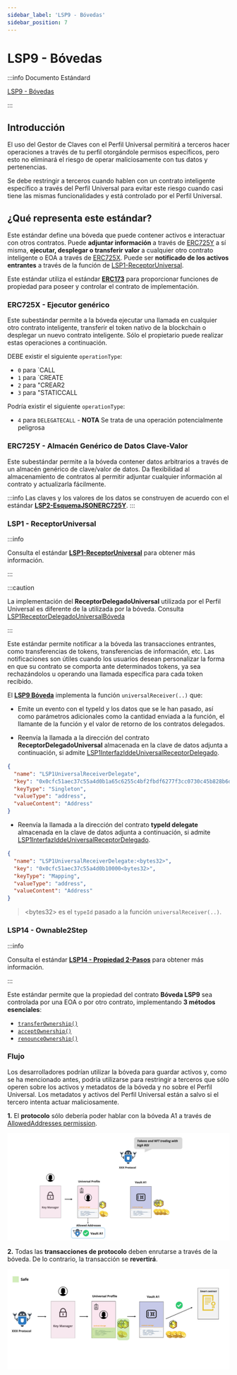 ```yaml
---
sidebar_label: 'LSP9 - Bóvedas'
sidebar_position: 7
---
```


# LSP9 - Bóvedas

:::info Documento Estándard

[LSP9 - Bóvedas](https://github.com/lukso-network/LIPs/blob/main/LSPs/LSP-9-Vault.md)

:::

## Introducción

El uso del Gestor de Claves con el Perfil Universal permitirá a terceros hacer operaciones a través de tu perfil otorgándole permisos específicos, pero esto no eliminará el riesgo de operar maliciosamente con tus datos y pertenencias.

Se debe restringir a terceros cuando hablen con un contrato inteligente específico a través del Perfil Universal para evitar este riesgo cuando casi tiene las mismas funcionalidades y está controlado por el Perfil Universal.

## ¿Qué representa este estándar?

Este estándar define una bóveda que puede contener activos e interactuar con otros contratos. Puede **adjuntar información** a través de [ERC725Y](https://github.com/ethereum/EIPs/blob/master/EIPS/eip-725.md#erc725y) a sí misma, **ejecutar, desplegar o transferir valor** a cualquier otro contrato inteligente o EOA a través de [ERC725X](https://github.com/ethereum/EIPs/blob/master/EIPS/eip-725.md#erc725x). Puede ser **notificado de los activos entrantes** a través de la función de [LSP1-ReceptorUniversal](https://github.com/lukso-network/LIPs/blob/master/LSPs/LSP-1-UniversalReceiver.md).

Este estándar utiliza el estándar **[ERC173](https://eips.ethereum.org/EIPS/eip-173)** para proporcionar funciones de propiedad para poseer y controlar el contrato de implementación.

### ERC725X - Ejecutor genérico

Este subestándar permite a la bóveda ejecutar una llamada en cualquier otro contrato inteligente, transferir el token nativo de la blockchain o desplegar un nuevo contrato inteligente. Sólo el propietario puede realizar estas operaciones a continuación.

DEBE existir el siguiente `operationType`:

- `0` para `CALL
- `1` para `CREATE
- `2` para "CREAR2
- `3` para "STATICCALL

Podría existir el siguiente `operationType`:

- `4` para `DELEGATECALL` - **NOTA** Se trata de una operación potencialmente peligrosa

### ERC725Y - Almacén Genérico de Datos Clave-Valor

Este subestándar permite a la bóveda contener datos arbitrarios a través de un almacén genérico de clave/valor de datos. Da flexibilidad al almacenamiento de contratos al permitir adjuntar cualquier información al contrato y actualizarla fácilmente.

:::info
Las claves y los valores de los datos se construyen de acuerdo con el estándar **[LSP2-EsquemaJSONERC725Y](../generic-standards/lsp2-json-schema.md)**.
:::

### LSP1 - ReceptorUniversal

:::info

Consulta el estándar **[LSP1-ReceptorUniversal](../generic-standards/lsp1-universal-receiver.md)** para obtener más información.

:::

:::caution

La implementación del **ReceptorDelegadoUniversal** utilizada por el Perfil Universal es diferente de la utilizada por la bóveda. Consulta [LSP1ReceptorDelegadoUniversalBóveda](../smart-contracts/lsp1-universal-receiver-delegate-vault.md)

:::

Este estándar permite notificar a la bóveda las transacciones entrantes, como transferencias de tokens, transferencias de información, etc. Las notificaciones son útiles cuando los usuarios desean personalizar la forma en que su contrato se comporta ante determinados tokens, ya sea rechazándolos u operando una llamada específica para cada token recibido.

El **[LSP9 Bóveda](#)** implementa la función `universalReceiver(..)` que:

- Emite un evento con el typeId y los datos que se le han pasado, así como parámetros adicionales como la cantidad enviada a la función, el llamante de la función y el valor de retorno de los contratos delegados.

- Reenvía la llamada a la dirección del contrato **ReceptorDelegadoUniversal** almacenada en la clave de datos adjunta a continuación, si admite [LSP1InterfazIddeUniversalReceptorDelegado](../smart-contracts/interface-ids.md).

```json
{
  "name": "LSP1UniversalReceiverDelegate",
  "key": "0x0cfc51aec37c55a4d0b1a65c6255c4bf2fbdf6277f3cc0730c45b828b6db8b47",
  "keyType": "Singleton",
  "valueType": "address",
  "valueContent": "Address"
}
```

- Reenvía la llamada a la dirección del contrato **typeId delegate** almacenada en la clave de datos adjunta a continuación, si admite [LSP1InterfazIddeUniversalReceptorDelegado](../smart-contracts/interface-ids.md).

```json
{
  "name": "LSP1UniversalReceiverDelegate:<bytes32>",
  "key": "0x0cfc51aec37c55a4d0b10000<bytes32>",
  "keyType": "Mapping",
  "valueType": "address",
  "valueContent": "Address"
}
```

> <bytes32\> es el `typeId` pasado a la función `universalReceiver(..)`.

### LSP14 - Ownable2Step

:::info

Consulta el estándar **[LSP14 - Propiedad 2-Pasos](../generic-standards/lsp14-ownable-2-step.md)** para obtener más información.

:::

Este estándar permite que la propiedad del contrato **Bóveda LSP9** sea controlada por una EOA o por otro contrato, implementando **3 métodos esenciales**:

- [`transferOwnership()`](../smart-contracts/lsp14-ownable-2-step.md#transferownership)
- [`acceptOwnership()`](../contratos-inteligentes/lsp14-propietario-2-paso.md#acceptownership)
- [`renounceOwnership()`](../contratos-inteligentes/lsp14-propietario-2-paso.md#renounceownership)

### Flujo

Los desarrolladores podrían utilizar la bóveda para guardar activos y, como se ha mencionado antes, podría utilizarse para restringir a terceros que sólo operen sobre los activos y metadatos de la bóveda y no sobre el Perfil Universal. Los metadatos y activos del Perfil Universal están a salvo si el tercero intenta actuar maliciosamente.

**1.** El **protocolo** sólo debería poder hablar con la bóveda A1 a través de [AllowedAddresses permission](./lsp6-key-manager#address-permissions).

![Bóveda LSP9 permitida en el perfil](/img/standards/lsp9/vault-flow.jpeg)

**2.** Todas las **transacciones de protocolo** deben enrutarse a través de la bóveda. De lo contrario, la transacción se **revertirá**.

![Bóveda LSP9 con flujo de terceros](/img/standards/lsp9/lsp9-vault-flow.jpeg)

